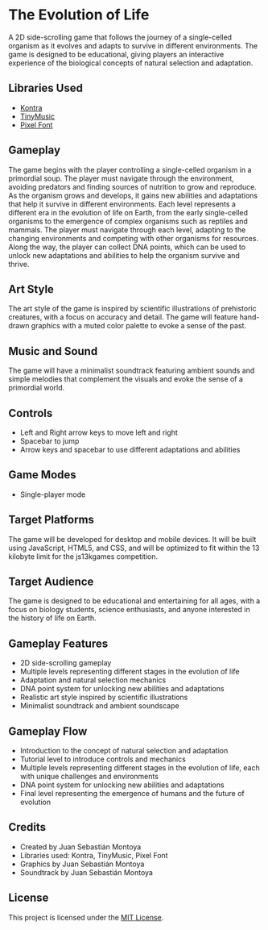 # The Evolution of Life

A 2D side-scrolling game that follows the journey of a single-celled organism as it evolves and adapts to survive in different environments. The game is designed to be educational, giving players an interactive experience of the biological concepts of natural selection and adaptation.

## Libraries Used

- [Kontra](https://straker.github.io/kontra/)
- [TinyMusic](https://github.com/kevincennis/TinyMusic)
- [Pixel Font](https://github.com/PaulBGD/PixelFont)

## Gameplay

The game begins with the player controlling a single-celled organism in a primordial soup. The player must navigate through the environment, avoiding predators and finding sources of nutrition to grow and reproduce. As the organism grows and develops, it gains new abilities and adaptations that help it survive in different environments. Each level represents a different era in the evolution of life on Earth, from the early single-celled organisms to the emergence of complex organisms such as reptiles and mammals. The player must navigate through each level, adapting to the changing environments and competing with other organisms for resources. Along the way, the player can collect DNA points, which can be used to unlock new adaptations and abilities to help the organism survive and thrive.

## Art Style

The art style of the game is inspired by scientific illustrations of prehistoric creatures, with a focus on accuracy and detail. The game will feature hand-drawn graphics with a muted color palette to evoke a sense of the past.

## Music and Sound

The game will have a minimalist soundtrack featuring ambient sounds and simple melodies that complement the visuals and evoke the sense of a primordial world.

## Controls

- Left and Right arrow keys to move left and right
- Spacebar to jump
- Arrow keys and spacebar to use different adaptations and abilities

## Game Modes

- Single-player mode

## Target Platforms

The game will be developed for desktop and mobile devices. It will be built using JavaScript, HTML5, and CSS, and will be optimized to fit within the 13 kilobyte limit for the js13kgames competition.

## Target Audience

The game is designed to be educational and entertaining for all ages, with a focus on biology students, science enthusiasts, and anyone interested in the history of life on Earth.

## Gameplay Features

- 2D side-scrolling gameplay
- Multiple levels representing different stages in the evolution of life
- Adaptation and natural selection mechanics
- DNA point system for unlocking new abilities and adaptations
- Realistic art style inspired by scientific illustrations
- Minimalist soundtrack and ambient soundscape

## Gameplay Flow

- Introduction to the concept of natural selection and adaptation
- Tutorial level to introduce controls and mechanics
- Multiple levels representing different stages in the evolution of life, each with unique challenges and environments
- DNA point system for unlocking new abilities and adaptations
- Final level representing the emergence of humans and the future of evolution

## Credits

- Created by Juan Sebastián Montoya
- Libraries used: Kontra, TinyMusic, Pixel Font
- Graphics by Juan Sebastián Montoya
- Soundtrack by Juan Sebastián Montoya

## License

This project is licensed under the [MIT License](https://opensource.org/licenses/MIT).

